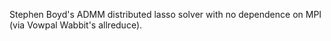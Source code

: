 Stephen Boyd's ADMM distributed lasso solver with no dependence on MPI (via
Vowpal Wabbit's allreduce).
